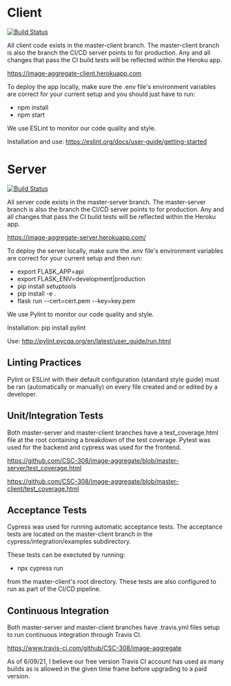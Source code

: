 # Client
[![Build Status](https://www.travis-ci.com/CSC-308/image-aggregate.png?branch=master-client)](https://www.travis-ci.com/CSC-308/image-aggregate)

All client code exists in the master-client branch. The master-client branch is
also the branch the CI/CD server points to for production. Any and all changes
that pass the CI build tests will be reflected within the Heroku app.

https://image-aggregate-client.herokuapp.com

To deploy the app locally, make sure the .env file's environment variables are
correct for your current setup and you should just have to run:

* npm install
* npm start

We use ESLint to monitor our code quality and style.

Installation and use: https://eslint.org/docs/user-guide/getting-started

# Server
[![Build Status](https://www.travis-ci.com/CSC-308/image-aggregate.png?branch=master-server)](https://www.travis-ci.com/CSC-308/image-aggregate)

All server code exists in the master-server branch. The master-server branch is
also the branch the CI/CD server points to for production. Any and all changes
that pass the CI build tests will be reflected within the Heroku app.

https://image-aggregate-server.herokuapp.com/

To deploy the server locally, make sure the .env file's environment variables
are correct for your current setup and then run:

* export FLASK_APP=api
* export FLASK_ENV=development|production
* pip install setuptools
* pip install -e .
* flask run --cert=cert.pem --key=key.pem

We use Pylint to monitor our code quality and style.

Installation: pip install pylint

Use: http://pylint.pycqa.org/en/latest/user_guide/run.html

## Linting Practices

Pylint or ESLint with their default configuration (standard style guide) must be ran (automatically or
manually) on every file created and or edited by a developer.

## Unit/Integration Tests

Both master-server and master-client branches have a test_coverage.html file at
the root containing a breakdown of the test coverage. Pytest was used for the
backend and cypress was used for the frontend.

https://github.com/CSC-308/image-aggregate/blob/master-server/test_coverage.html

https://github.com/CSC-308/image-aggregate/blob/master-client/test_coverage.html

## Acceptance Tests

Cypress was used for running automatic acceptance tests. The acceptance tests are
located on the master-client branch in the cypress/integration/examples subdirectory.

These tests can be exectuted by running:

* npx cypress run

from the master-client's root directory. These tests are also configured to run as part
of the CI/CD pipeline.

## Continuous Integration

Both master-server and master-client branches have .travis.yml files setup to
run continuous integration through Travis CI.

https://www.travis-ci.com/github/CSC-308/image-aggregate

As of 6/09/21, I believe our free version Travis CI account has used as many builds as is allowed
in the given time frame before upgrading to a paid version.
